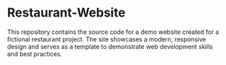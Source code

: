 # Restaurant-Website
This repository contains the source code for a demo website created for a fictional restaurant project. The site showcases a modern, responsive design and serves as a template to demonstrate web development skills and best practices.
